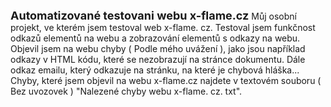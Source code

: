 <b style="font-size: large;">Automatizované testovani webu x-flame.cz</b>
Můj osobní projekt, ve kterém jsem testoval web x-flame. cz.
Testoval jsem funkčnost odkazů elementů na webu a zobrazování elementů s odkazy na webu.
Objevil jsem na webu chyby ( Podle mého uvážení ), jako jsou například odkazy v HTML kódu, které se nezobrazují na stránce dokumentu. Dále odkaz emailu, který odkazuje na stránku, na které je chybová hláška...
Chyby, které jsem objevil na webu x-flame.cz najdete v textovém souboru ( Bez uvozovek ) "Nalezené chyby webu x-flame. cz. txt".
